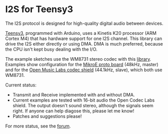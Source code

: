 # I2S for Teensy3

The I2S protocol is designed for high-quality digital audio between devices.

[Teensy3](http://www.pjrc.com/teensy/), programmed with Arduino, uses a Kinetis K20 processor (ARM Cortex M4) that has hardware support for one I2S channel.
This library can drive the I2S either directly or using DMA.   DMA is much preferred, because the CPU isn't kept busy dealing with the I/O.

The example sketches use the WM8731 stereo codec with this [library](https://github.com/hughpyle/machinesalem-arduino-libs/tree/master/WM8731).
Examples show configuration for the [MikroE proto board](http://www.mikroe.com/add-on-boards/audio-voice/audio-codec-proto/) (48kHz, master) and for the [Open Music Labs codec shield](http://www.openmusiclabs.com/projects/codec-shield/) (44.1kHz, slave), which both use WM8731.

Current status:

* Transmit and Receive implemented with and without DMA.
* Current examples are tested with 16-bit audio the Open Codec Labs shield.  The output doesn't sound stereo, although the signals seem right.  If anyone can help diagose this, please let me know!
* Patches and suggestions please!

For more status, see the [forum](http://forum.pjrc.com/threads/15748-Teensy3-I2S-with-DMA).
